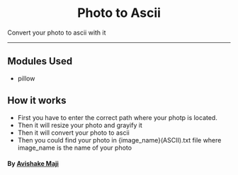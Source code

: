 
<h1 align="center"> Photo to Ascii</h1>
Convert your photo to ascii with it

---------------------------------------------------------------------

## Modules Used
- pillow


## How it works
-  First you have to enter the correct path where your photp is located.
- Then it will  resize your photo and grayify it
- Then it will convert your photo to ascii
- Then you could find your photo in {image_name}(ASCII).txt file  where image_name is the name of your photo

#### By [Avishake Maji](https://github.com/Avishake007) 
